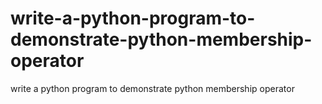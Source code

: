 # write-a-python-program-to-demonstrate-python-membership-operator
write a python program to demonstrate python membership operator

